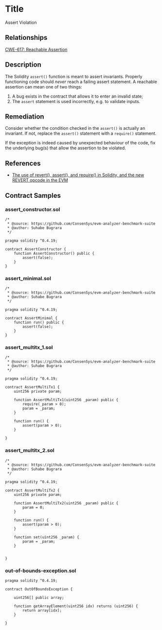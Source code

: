 # Title 
Assert Violation

## Relationships

[CWE-617: Reachable Assertion](https://cwe.mitre.org/data/definitions/617.html)

## Description 

The Solidity `assert()` function is meant to assert invariants. Properly functioning code should *never* reach a failing assert statement. A reachable assertion can mean one of two things:

1. A bug exists in the contract that allows it to enter an invalid state;
2. The `assert` statement is used incorrectly, e.g. to validate inputs.

## Remediation

Consider whether the condition checked in the `assert()` is actually an invariant. If not, replace the `assert()` statement with a `require()` statement.

If the exception is indeed caused by unexpected behaviour of the code, fix the underlying bug(s) that allow the assertion to be violated.

## References

- [The use of revert(), assert(), and require() in Solidity, and the new REVERT opcode in the EVM](https://media.consensys.net/when-to-use-revert-assert-and-require-in-solidity-61fb2c0e5a57)

## Contract Samples
### assert_constructor.sol
```
/*
 * @source: https://github.com/ConsenSys/evm-analyzer-benchmark-suite
 * @author: Suhabe Bugrara
 */

pragma solidity ^0.4.19;

contract AssertConstructor {
    function AssertConstructor() public {
        assert(false);
    }
}

```

### assert_minimal.sol
```
/*
 * @source: https://github.com/ConsenSys/evm-analyzer-benchmark-suite
 * @author: Suhabe Bugrara
 */

pragma solidity ^0.4.19;

contract AssertMinimal {
    function run() public {
        assert(false);
    }
}

```

### assert_multitx_1.sol
```
/*
 * @source: https://github.com/ConsenSys/evm-analyzer-benchmark-suite
 * @author: Suhabe Bugrara
 */

pragma solidity ^0.4.19;

contract AssertMultiTx1 {
    uint256 private param;

    function AssertMultiTx1(uint256 _param) public {
        require(_param > 0);
        param = _param;
    }

    function run() {
        assert(param > 0);
    }

}

```

### assert_multitx_2.sol
```
/*
 * @source: https://github.com/ConsenSys/evm-analyzer-benchmark-suite
 * @author: Suhabe Bugrara
 */

pragma solidity ^0.4.19;

contract AssertMultiTx2 {
    uint256 private param;

    function AssertMultiTx2(uint256 _param) public {
        param = 0;
    }

    function run() {
        assert(param > 0);
    }

    function set(uint256 _param) {
        param = _param;
    }


}

```

### out-of-bounds-exception.sol
```
pragma solidity ^0.4.19;

contract OutOfBoundsException {

	uint256[] public array;

	function getArrayElement(uint256 idx) returns (uint256) {
		return array[idx];
	}

}

```
